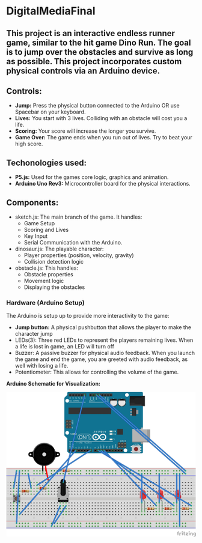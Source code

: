 # DigitalMediaFinal
## This project is an interactive endless runner game, similar to the hit game Dino Run. The goal is to jump over the obstacles and survive as long as possible. This project incorporates custom physical controls via an Arduino device. 


## Controls:
   * **Jump:** Press the physical button connected to the Arduino OR use Spacebar on your keyboard.
   * **Lives:** You start with 3 lives. Colliding with an obstacle will cost you a life.
   * **Scoring:** Your score will increase the longer you survive. 
   * **Game Over:** The game ends when you run out of lives. Try to beat your high score.

## Techonologies used:
   * **P5.js:** Used for the games core logic, graphics and animation.
   * **Arduino Uno Rev3:** Microcontroller board for the physical interactions.

## Components:
   * sketch.js: The main branch of the game. It handles:
     * Game Setup
     * Scoring and Lives
     * Key Input
     * Serial Communication with the Arduino.
   * dinosaur.js: The playable character:
     * Player properties (position, velocity, gravity)
     * Collision detection logic
   * obstacle.js: This handles:
     * Obstacle properties
     * Movement logic
     * Displaying the obstacles
### Hardware (Arduino Setup)

The Arduino is setup up to provide more interactivity to the game:
  * **Jump button:** A physical pushbutton that allows the player to make the character jump
   * LEDs(3): Three red LEDs to represent the players remaining lives. When a life is lost in game, an LED will turn off
   * Buzzer: A passive buzzer for physical audio feedback. When you launch the game and end the game, you are greeted with audio feedback, as well with losing a life.
   * Potentiometer: This allows for controlling the volume of the game.

**Arduino Schematic for Visualization:**

![Arduino Schematic](2463_Final/2463_Final_Diagram.jpg)







      
      
    
